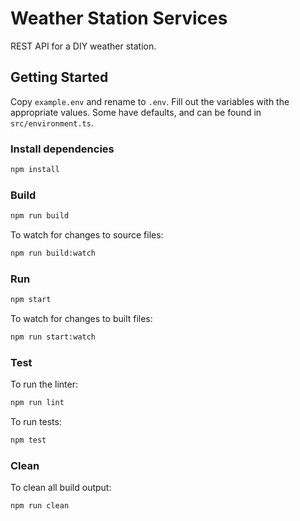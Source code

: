 # Weather Station Services

REST API for a DIY weather station.

## Getting Started

Copy `example.env` and rename to `.env`. Fill out the variables with the appropriate values. Some have defaults, and can be found in `src/environment.ts`.

### Install dependencies

```sh
npm install
```

### Build

```sh
npm run build
```

To watch for changes to source files:

```sh
npm run build:watch
```

### Run

```sh
npm start
```

To watch for changes to built files:

```sh
npm run start:watch
```

### Test

To run the linter:

```sh
npm run lint
```

To run tests:

```sh
npm test
```

### Clean

To clean all build output:

```sh
npm run clean
```
